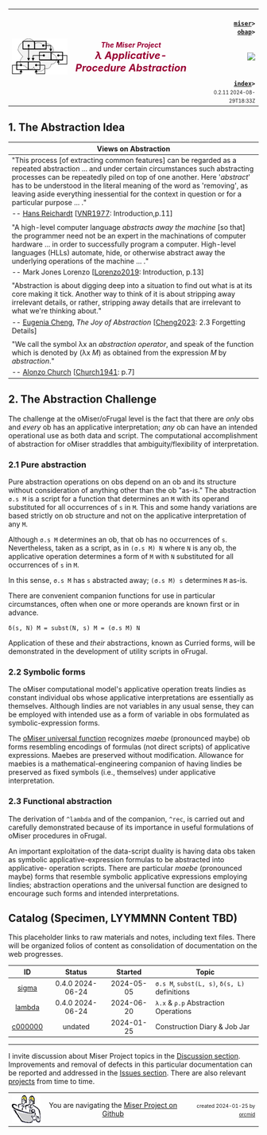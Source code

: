 <!-- index.md 0.2.11                UTF-8                         2024-08-29
     ----1----|----2----|----3----|----4----|----5----|----6----|----7----|--*
     source <https://github.com/orcmid/miser/blob/master/docs/lambda/index.md>
     publication <https://orcmid.github.io/miser/lambda/>
     -->
<table border="0" width="100%">
  <tr>
    <td width="25%" align="left" height="6">
       <a href="../" title="The Miser Project on GitHub">
       <img src="../images/misertheory-logo.png" /></a>
    </td>
       <td width="48%" height="6"><p align="center"><font color="#990033"><strong>
	<i>The Miser Project</i><br />
    <i><big><big>λ Applicative-Procedure Abstraction</big></big></i></strong></font></p>
    </td>
    <td width="27%" height="6" valign="middle" align="right">
      <b><code>
	  <a href="../" target="_top">miser</a>&gt;
      <a href="./" target="_top">obap</a>&gt;
      </code></b>
      <br /><br />
      <a href="https://clustrmaps.com/site/1bw9w" title="Visit tracker">
            <img src="//www.clustrmaps.com/map_v2.png?d=3-2eQV4fOuelVHp_YtztZ0hl9Uj4ei9zLKw_nRgCgyM&cl=ffffff" />
      </a>
      <br /><br />
      <b><code>
         <a href="index.html" target="_top">index</a>&gt;</code></b>
      <br />
      <small><small>
        0.2.11 2024-08-29T18:33Z<!-- MAINTAIN THIS MANUALLY -->
      </small></small>
      </td>
  </tr>
</table>

## 1. The Abstraction Idea

| Views on Abstraction |
| --- |
| "This process \[of extracting common features\] can be regarded as a repeated abstraction ... and under certain circumstances such abstracting processes can be repeatedly piled on top of one another.  Here '_abstract_' has to be understood in the literal meaning of the word as 'removing', as leaving aside everything inessential for the context in question or for a particular purpose ... ." |
| -- [Hans Reichardt](https://mathshistory.st-andrews.ac.uk/Biographies/Reichardt/) \[[VNR1977](https://orcmid.github.io/bib/authors.htm#VNR1977): Introduction,p.11\] |
|  |
| "A high-level computer language _abstracts away the machine_ \[so that\] the programmer need not be an expert in the machinations of computer hardware ... in order to successfully program a computer.  High-level languages (HLLs) automate, hide, or otherwise abstract away the underlying operations of the machine ... ." |
| -- Mark Jones Lorenzo \[[Lorenzo2019](https://orcmid.github.io/bib/progsys.htm#Lorenzo2019): Introduction, p.13\] |
|  |
| "Abstraction is about digging deep into a situation to find out what is at its core making it tick.  Another way to think of it is about stripping away irrelevant details, or rather, stripping away details that are irrelevant to what we're thinking about." |
| -- [Eugenia Cheng](https://en.wikipedia.org/wiki/Eugenia_Cheng), _The Joy of Abstraction_ \[[Cheng2023](https://orcmid.github.io/bib/math.htm#Cheng2023): 2.3 Forgetting Details\] |
|  |
| "We call the symbol λx an _abstraction operator_, and speak of the function which is denoted by (λx _M_) as obtained from the expression _M_ by _abstraction_." |
| -- [Alonzo Church](https://en.wikipedia.org/wiki/Alonzo_Church) \[[Church1941](https://orcmid.github.io/bib/logic.htm#Church1941): p.7\] |

## 2. The Abstraction Challenge

The challenge at the oMiser/oFrugal level is the fact that there are _only_
obs and _every_ ob has an applicative interpretation; _any_ ob can have an
intended operational use as both data and script.  The computational
accomplishment of abstraction for oMiser straddles that ambiguity/flexibility
of interpretation.

### 2.1 Pure abstraction

Pure abstraction operations on obs depend on an ob and its structure without
consideration of anything other than the ob "as-is."  The abstraction `σ.s M`
is a script for a function that determines an `M` with its operand substituted
for all occurrences of `s` in `M`.  This and some handy variations are based
strictly on ob structure and not on the applicative interpretation of any `M`.

Although `σ.s M` determines an ob, that ob has no occurrences of `s`.
Nevertheless, taken as a script, as in `(σ.s M) N` where `N` is any ob, the
applicative operation determines a form of `M` with `N` substituted for all
occurrences of `s` in `M`.

In this sense, `σ.s M` has `s` abstracted away; `(σ.s M) s` determines `M`
as-is.

There are convenient companion functions for use in particular circumstances,
often when one or more operands are known first or in advance.

```ML
δ(s, N) M = subst(N, s) M = (σ.s M) N
```

Application of these and _their_ abstractions, known as Curried forms, will
be demonstrated in the development of utility scripts in oFrugal.

### 2.2 Symbolic forms

The oMiser computational model's applicative operation treats lindies as
constant individual obs whose applicative interpretations are essentially as
themselves.  Although lindies are not variables in any usual sense, they can
be employed with intended use as a form of variable in obs formulated as
symbolic-expression forms.

The [oMiser universal function](https://orcmid.github.io/miser/obap/)
recognizes *maebe* (pronounced maybe) ob forms resembling encodings of
formulas (not direct scripts) of applicative expressions. Maebes are preserved
without modification.  Allowance for maebies is a mathematical-engineering
companion of having lindies be preserved as fixed symbols (i.e., themselves)
under applicative interpretation.

### 2.3 Functional abstraction

The derivation of `^lambda` and of the companion, `^rec`, is carried out and
carefully demonstrated because of its importance in useful formulations of
oMiser procedures in oFrugal.



An important exploitation of the data-script duality is having data obs taken
as symbolic applicative-expression formulas to be abstracted into applicative-
operation scripts.  There are particular *maebe* (pronounced maybe) forms that resemble
symbolic applicative expressions employing lindies; abstraction operations and
the universal function are designed to encourage such forms and intended
interpretations.

## Catalog (Specimen, LYYMMNN Content TBD)

This placeholder links to raw materials and notes, including text files.
There will be organized folios of content as consolidation of documentation
on the web progresses.

| **ID**                  | **Status** | **Started** | **Topic** |
|   :-:                   |   :-:      |  :-:        |  ---      |
| [sigma](oSigma.txt)    | 0.4.0 2024-06-24 | 2024-05-05 | `σ.s M`, `subst(L, s)`, `δ(s, L)` definitions |
| [lambda](oLambda.txt)   | 0.4.0 2024-06-24 | 2024-06-20 | `λ.x` & `ρ.p` Abstraction Operations |
| [c000000](c000000.htm)  | undated    | 2024-01-25  | Construction Diary & Job Jar |

----

I invite discussion about Miser Project topics in the
[Discussion section](https://github.com/orcmid/miser/discussions).
Improvements and removal of defects in this particular documentation can be
reported and addressed in the
[Issues section](https://github.com/orcmid/miser/issues).  There are also
relevant [projects](https://github.com/orcmid/miser/projects?type=classic)
from time to time.

<table border="0" cellspacing="3" width="100%">
  <tr>
    <td width="14%">
	<a href="index.htm" target="_top">
       <img border="0" src="../images/hardhat-thumb.gif" alt="Hard Hat Area"
            align="left" width="80" height="57">
       </a>
    </td>
    <td width="54%" valign="middle" align="center">
      You are navigating the <a href="../">Miser Project on Github</a></td>
    <td width="30%">
      <p align="right"><font size="-2">created 2024-01-25 by
         <a target="_top" href="../../orcmid">orcmid</a> </font></p>
    </td>
  </tr>
</table>
<!--

  0.2.11 2024-08-29T18:33Z Expand 2.1 on Pure Abstractions
  0.2.10 2024-08-19T19:46Z Backup of intermediate draft on abstraction
  0.2.9  2024-08-08T18:05Z Introduce maebe and start normalizing abstraction
         notation
  0.2.8  2024-07-17T16:11Z Link to Eugenia Cheng Wikipedia
  0.2.7  2024-07-16T17:07Z Add quote from Eugenia Cheng, Joy of Abstracktion
  0.2.6  2024-07-16T16:09Z Add link to Church Wikipedia article
  0.2.5  2024-07-15T00:53Z Fix italic M in Church quotation
  0.2.4  2024-07-14T19:49Z Add Church1941 quotation
  0.2.3  2024-07-13T17:14Z Add Lorenzo2019 quotation
  0.2.2  2024-07-13T15:39Z Repair tabulation for quotations
  0.2.1  2024-07-12T21:11Z Try using a table for quotations layout
  0.2.0  2024-07-12T16:54Z Begin draft text
  0.1.0  2024-07-01T20:08Z oSigma and oLambda introduction
  0.0.0  2024-01-25T17:26Z Placeholder from 0.0.2 obap/index.md boilerplate

               *** end of miser/docs/lambda/index.md ***                  -->
